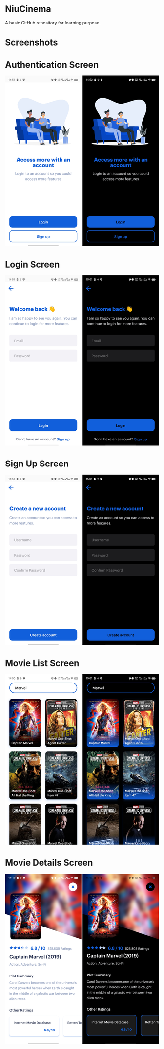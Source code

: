 # NiuCinema
 A basic GitHub repository for learning purpose.
 
# Screenshots
# Authentication Screen
<p float="left">
 <img src='screenshots/light_auth.jpg' width="250" />
 <img src='screenshots/dark_auth.jpg' width="250" />
</p>

# Login Screen
<p float="left">
 <img src='screenshots/light_login.jpg' width="250" />
 <img src='screenshots/dark_login.jpg' width="250" />
</p>

# Sign Up Screen
<p float="left">
 <img src='screenshots/light_sign_up.jpg' width="250" />
 <img src='screenshots/dark_signup.jpg' width="250" />
</p>


# Movie List Screen
<p float="left">
 <img src='screenshots/light_movie_list.jpg' width="250" />
 <img src='screenshots/dark_movie_list.jpg' width="250" />
</p>

# Movie Details Screen
<p float="left">
 <img src='screenshots/light_movie_details.jpg' width="250" />
 <img src='screenshots/dark_movie_details.jpg' width="250" />
</p>
